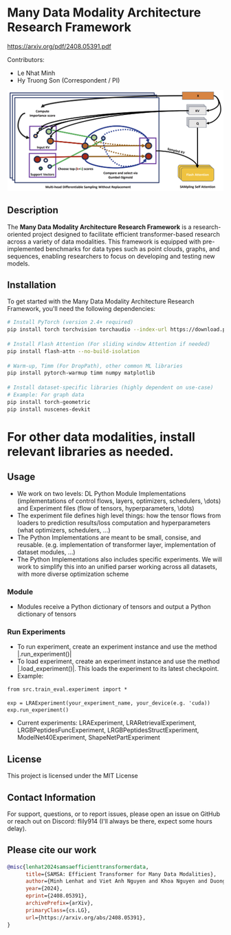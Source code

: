 # Many Data Modality Architecture Research Framework

https://arxiv.org/pdf/2408.05391.pdf

Contributors:
* Le Nhat Minh
* Hy Truong Son (Correspondent / PI)

![SAMSA](SAMSA.png)

## Description
The **Many Data Modality Architecture Research Framework** is a research-oriented project designed to facilitate efficient transformer-based research across a variety of data modalities. This framework is equipped with pre-implemented benchmarks for data types such as point clouds, graphs, and sequences, enabling researchers to focus on developing and testing new models.

## Installation

To get started with the Many Data Modality Architecture Research Framework, you'll need the following dependencies:

```bash
# Install PyTorch (version 2.4+ required)
pip install torch torchvision torchaudio --index-url https://download.pytorch.org/whl/cu124

# Install Flash Attention (For sliding window Attention if needed)
pip install flash-attn --no-build-isolation

# Warm-up, Timm (For DropPath), other common ML libraries
pip install pytorch-warmup timm numpy matplotlib

# Install dataset-specific libraries (highly dependent on use-case)
# Example: For graph data
pip install torch-geometric
pip install nuscenes-devkit
```

# For other data modalities, install relevant libraries as needed.

## Usage
- We work on two levels: DL Python Module Implementations (implementations of control flows, layers, optimizers, schedulers, \dots) and Experiment files (flow of tensors, hyperparameters, \dots)
- The experiment file defines high level things: how the tensor flows from loaders to prediction results/loss computation and hyperparameters (what optimizers, schedulers, ...)
- The Python Implementations are meant to be small, consise, and reusable. (e.g. implementation of transformer layer, implementation of dataset modules, ...)
- The Python Implementations also includes specific experiments. We will work to simplify this into an unified parser working across all datasets, with more diverse optimization scheme

### Module
- Modules receive a Python dictionary of tensors and output a Python dictionary of tensors

### Run Experiments
- To run experiment, create an experiment instance and use the method |.run_experiment()|
- To load experiment, create an experiment instance and use the method |.load_experiment()|. This loads the experiment to its latest checkpoint.
- Example:
```
from src.train_eval.experiment import *

exp = LRAExperiment(your_experiment_name, your_device(e.g. 'cuda))
exp.run_experiment()
```
- Current experiments: LRAExperiment, LRARetrievalExperiment, LRGBPeptidesFuncExperiment, LRGBPeptidesStructExperiment, ModelNet40Experiment, ShapeNetPartExperiment

## License
This project is licensed under the MIT License 

## Contact Information
For support, questions, or to report issues, please open an issue on GitHub or reach out on Discord: flily914 (I'll always be there, expect some hours delay).

## Please cite our work

```bibtex
@misc{lenhat2024samsaefficienttransformerdata,
      title={SAMSA: Efficient Transformer for Many Data Modalities}, 
      author={Minh Lenhat and Viet Anh Nguyen and Khoa Nguyen and Duong Duc Hieu and Dao Huu Hung and Truong Son Hy},
      year={2024},
      eprint={2408.05391},
      archivePrefix={arXiv},
      primaryClass={cs.LG},
      url={https://arxiv.org/abs/2408.05391}, 
}
```
